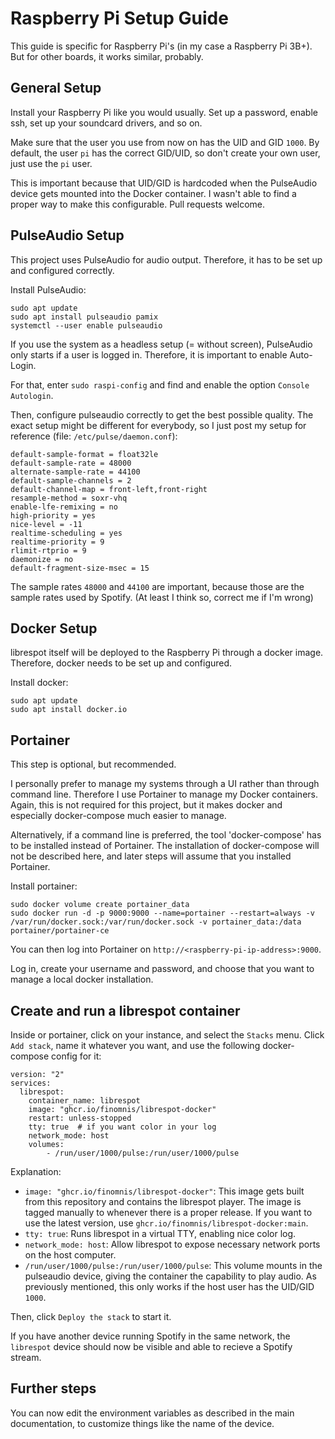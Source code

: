 # Raspberry Pi Setup Guide

This guide is specific for Raspberry Pi's (in my case a Raspberry Pi 3B+).
But for other boards, it works similar, probably.

## General Setup

Install your Raspberry Pi like you would usually. Set up a password, enable ssh,
set up your soundcard drivers, and so on.

Make sure that the user you use from now on has the UID and GID `1000`.
By default, the user `pi` has the correct GID/UID, so don't create your own user, just use
the `pi` user.

This is important because that UID/GID is hardcoded when the PulseAudio device gets mounted into the Docker container.
I wasn't able to find a proper way to make this configurable. Pull requests welcome.

## PulseAudio Setup

This project uses PulseAudio for audio output. Therefore, it has to be set up and configured correctly.

Install PulseAudio:
```
sudo apt update
sudo apt install pulseaudio pamix
systemctl --user enable pulseaudio
```

If you use the system as a headless setup (= without screen),
PulseAudio only starts if a user is logged in.
Therefore, it is important to enable Auto-Login.

For that, enter `sudo raspi-config` and find and enable the option `Console Autologin`.

Then, configure pulseaudio correctly to get the best possible quality.
The exact setup might be different for everybody,
so I just post my setup for reference (file: `/etc/pulse/daemon.conf`):

```
default-sample-format = float32le
default-sample-rate = 48000
alternate-sample-rate = 44100
default-sample-channels = 2
default-channel-map = front-left,front-right
resample-method = soxr-vhq
enable-lfe-remixing = no
high-priority = yes
nice-level = -11
realtime-scheduling = yes
realtime-priority = 9
rlimit-rtprio = 9
daemonize = no
default-fragment-size-msec = 15
```

The sample rates `48000` and `44100` are important, because those are the sample rates
used by Spotify. (At least I think so, correct me if I'm wrong)


## Docker Setup

librespot itself will be deployed to the Raspberry Pi through a docker image.
Therefore, docker needs to be set up and configured.

Install docker:
```
sudo apt update
sudo apt install docker.io
```

## Portainer

This step is optional, but recommended.

I personally prefer to manage my systems through a UI rather than through command line.
Therefore I use Portainer to manage my Docker containers. Again, this is not required for this
project, but it makes docker and especially docker-compose much easier to manage.

Alternatively, if a command line is preferred, the tool 'docker-compose' has to be installed instead of Portainer.
The installation of docker-compose will not be described here, and later steps will assume that you installed Portainer.

Install portainer:
```
sudo docker volume create portainer_data
sudo docker run -d -p 9000:9000 --name=portainer --restart=always -v /var/run/docker.sock:/var/run/docker.sock -v portainer_data:/data portainer/portainer-ce
```

You can then log into Portainer on `http://<raspberry-pi-ip-address>:9000`.

Log in, create your username and password, and choose that you want to manage a local docker installation.


## Create and run a librespot container

Inside or portainer, click on your instance, and select the `Stacks` menu. Click `Add stack`, name it whatever you want, and use the following docker-compose config for it:


```
version: "2"
services:
  librespot:
    container_name: librespot
    image: "ghcr.io/finomnis/librespot-docker"
    restart: unless-stopped
    tty: true  # if you want color in your log
    network_mode: host
    volumes:
        - /run/user/1000/pulse:/run/user/1000/pulse
```

Explanation:

- `image: "ghcr.io/finomnis/librespot-docker"`: This image gets built from this repository and contains the librespot player.
  The image is tagged manually to whenever there is a proper release. If you want to use the latest version, use `ghcr.io/finomnis/librespot-docker:main`.
- `tty: true`: Runs librespot in a virtual TTY, enabling nice color log.
- `network_mode: host`: Allow librespot to expose necessary network ports on the host computer.
- `/run/user/1000/pulse:/run/user/1000/pulse`: This volume mounts in the pulseaudio device, giving the container the capability to play audio.
                                               As previously mentioned, this only works if the host user has the UID/GID `1000`.

Then, click `Deploy the stack` to start it.

If you have another device running Spotify in the same network, the `librespot` device should now be visible and able to recieve a Spotify stream.

## Further steps

You can now edit the environment variables as described in the main documentation, to customize things like the name of the device.
